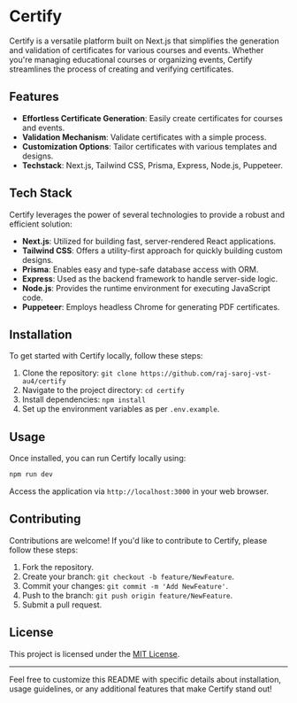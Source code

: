 # Certify

Certify is a versatile platform built on Next.js that simplifies the generation and validation of certificates for various courses and events. Whether you're managing educational courses or organizing events, Certify streamlines the process of creating and verifying certificates.

## Features

- **Effortless Certificate Generation**: Easily create certificates for courses and events.
- **Validation Mechanism**: Validate certificates with a simple process.
- **Customization Options**: Tailor certificates with various templates and designs.
- **Techstack**: Next.js, Tailwind CSS, Prisma, Express, Node.js, Puppeteer.

## Tech Stack

Certify leverages the power of several technologies to provide a robust and efficient solution:

- **Next.js**: Utilized for building fast, server-rendered React applications.
- **Tailwind CSS**: Offers a utility-first approach for quickly building custom designs.
- **Prisma**: Enables easy and type-safe database access with ORM.
- **Express**: Used as the backend framework to handle server-side logic.
- **Node.js**: Provides the runtime environment for executing JavaScript code.
- **Puppeteer**: Employs headless Chrome for generating PDF certificates.

## Installation

To get started with Certify locally, follow these steps:

1. Clone the repository: `git clone https://github.com/raj-saroj-vst-au4/certify`
2. Navigate to the project directory: `cd certify`
3. Install dependencies: `npm install`
4. Set up the environment variables as per `.env.example`.

## Usage

Once installed, you can run Certify locally using:

```bash
npm run dev
```

Access the application via `http://localhost:3000` in your web browser.

## Contributing

Contributions are welcome! If you'd like to contribute to Certify, please follow these steps:

1. Fork the repository.
2. Create your branch: `git checkout -b feature/NewFeature`.
3. Commit your changes: `git commit -m 'Add NewFeature'`.
4. Push to the branch: `git push origin feature/NewFeature`.
5. Submit a pull request.

## License

This project is licensed under the [MIT License](LICENSE).

---

Feel free to customize this README with specific details about installation, usage guidelines, or any additional features that make Certify stand out!
